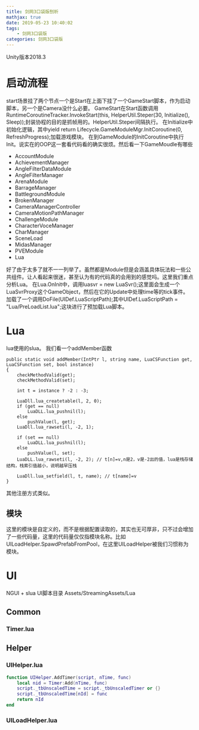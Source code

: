 ```yaml
---
title: 剑网3口袋版刨析
mathjax: true
date: 2019-05-23 10:40:02
tags:
    - 剑网3口袋版
categories: 剑网3口袋版
---
```

Unity版本2018.3
# 启动流程
start场景挂了两个节点一个是Start在上面下挂了一个GameStart脚本，作为启动脚本，另一个是Camera没什么必要。
GameStart在Start函数调用RuntimeCoroutineTracker.InvokeStart(this, HelperUtil.Steper(30, Initialize(), Sleep));封装协程的目的是抓帧用的。HelperUtil.Steper间隔执行。
在Initialize中初始化逻辑，其中yield return Lifecycle.GameModuleMgr.InitCoroutine(0, RefreshProgress);加载游戏模块。
在到GameModule的InitCoroutine中执行Init。说实在的OOP这一套看代码看的确实很烦。然后看一下GameMoudle有哪些
- AccountModule
- AchievementManager
- AngleFilterDataModule
- AngleFilterManager
- ArenaModule
- BarrageManager
- BattlegroundModule
- BrokenManager
- CameraManagerController
- CameraMotionPathManager
- ChallengeModule
- CharacterVoceManager
- CharManager
- SceneLoad
- MidasManager
- PVEModule
- Lua

好了由于太多了就不一一列举了。虽然都是Module但是会涵盖具体玩法和一些公共组件。让人看起来很迷，甚至认为有的代码真的会用到的感觉吗。这里我们重点分析Lua。
在Lua.OnInit中，调用luasvr = new LuaSvr();这里面会生成一个LuaSvrProxy这个GameObject，然后在它的Update中处理time等的tick事件。加载了一个调用DoFile(UIDef.LuaScriptPath);其中UIDef.LuaScriptPath = "Lua/PreLoadList.lua";这块进行了预加载Lua脚本。

# Lua

lua使用的slua。
我们看一个addMember函数
```CSharp
public static void addMember(IntPtr l, string name, LuaCSFunction get, LuaCSFunction set, bool instance)
{
    checkMethodValid(get);
    checkMethodValid(set);

    int t = instance ? -2 : -3;

    LuaDll.lua_createtable(l, 2, 0);
    if (get == null)
        LuaDLL.lua_pushnil(l);
    else
        pushValue(l, get);
    LuaDll.lua_rawseti(l, -2, 1);

    if (set == null)
        LuaDLL.lua_pushnil(l);
    else
        pushValue(l, set);
    LuaDLL.lua_rawseti(l, -2, 2); // t[n]=v,n是2，v是-2出的值，lua是栈存储结构，栈索引值越小，说明越早压栈

    LuaDll.lua_setfield(l, t, name); // t[name]=v
}
```
其他注册方式类似。
## 模块
这里的模块是自定义的，而不是根据配置读取的，其实也无可厚非，只不过会增加了一些代码量，这里的代码量仅仅指模块名称。比如UILoadHelper.SpawdPrefabFromPool，在这里UILoadHelper被我们习惯称为模块。
# UI
NGUI + slua
UI脚本目录 Assets/StreamingAssets/Lua
## Common
### Timer.lua

## Helper
### UIHelper.lua
```lua
function UIHelper.AddTimer(script, nTime, func)
    local nid = Timer:Add(nTime, func)
    script._tbUnscaledTime = script._tbUnscaledTimer or {}
    script._tbUnscaledTime[nId] = func
    return nId
end
```
### UILoadHelper.lua
```lua
```